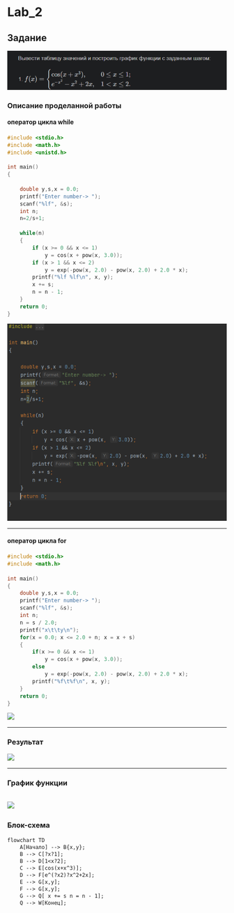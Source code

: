 # Lab_2
## Задание
![](Q.png)
### Описание проделанной работы
#### оператор цикла while 
```c
#include <stdio.h>
#include <math.h>
#include <unistd.h>

int main()
{

    double y,s,x = 0.0;
    printf("Enter number-> ");
    scanf("%lf", &s);
    int n;
    n=2/s+1;

    while(n)
    {
        if (x >= 0 && x <= 1)
            y = cos(x + pow(x, 3.0));
        if (x > 1 && x <= 2)
            y = exp(-pow(x, 2.0) - pow(x, 2.0) + 2.0 * x);
        printf("%lf %lf\n", x, y);
        x += s;
        n = n - 1;
    }
    return 0;
}
```
![](L2.png)

---
#### оператор цикла for
```c
#include <stdio.h>
#include <math.h>

int main()
{
    double y,s,x = 0.0;
    printf("Enter number-> ");
    scanf("%lf", &s);
    int n;
    n = s / 2.0;
    printf("x\t\ty\n");
    for(x = 0.0; x <= 2.0 + n; x = x + s)
    {
        if(x >= 0 && x <= 1)
            y = cos(x + pow(x, 3.0));
        else
            y = exp(-pow(x, 2.0) - pow(x, 2.0) + 2.0 * x);
        printf("%f\t%f\n", x, y);
    }
    return 0;
}
``````
![](L22.png)

---
### Результат
![](E.png)
___
### График функции
![](R.png)
---
### Блок-схема

```mermaid
flowchart TD
    A[Начало] --> B{x,y};
    B --> C[?x?1];
    B --> D[1<x?2];
    C --> E[cos(x+x^3)];
    D --> F[e^(?x2)?x^2+2x];
    E --> G[x,y];
    F --> G[x,y];
    G --> Q[ x += s n = n - 1];
    Q --> W[Конец];
```